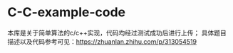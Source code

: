 # C-C-example-code
本库是关于简单算法的c/c++实现，代码均经过测试成功后进行上传；
具体题目描述以及代码参考可见：https://zhuanlan.zhihu.com/p/313054519
